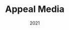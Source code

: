 ---
#preview
title: Appeal Media
image: /img/works/apeal/apeal2.jpg
category: Web Developmment
date: 2021
website: https://appealmedia.prophecius.com

#params
layout: "one"

#full details
introTitle: "Appeal Media Website <span class=\"mil-thin\">A Blitz of Brilliance in 20 Days </span>"
fullImage: /img/works/apeal/apeal1.jpg
details:
    - label: "Client:"
      value: "Apeal Client"

    - label: "Year:"
      value: "2021"

      

    - label: "Duration"
      value: "20 Days"
    - label: "Website"
      value: ""

description:
    enabled: 1
    title: "About"
    content: "
      <p>Masternme is a platform that's revolutionizing the world of online education, and we're proud to have played a key role in bringing their vision to life. At Prophecius Technologies, we were tasked with building a state-of-the-art learning management system that would enable students to access free and paid courses, book consultations with mentors and teachers, and much more.

Our team utilized cutting-edge technologies like Laravel, React, and Node.js to create a platform that's packed with features and functionality. From a robust wallet system to coupon support to mentor and coach consultations, Masternme's platform offers everything that students and educators need to excel in the world of online learning.</p>
    "
description2:
    enabled: 1
    title: "Prophecius & MasternMe"
    content: "
      <p>We're proud to have partnered with Masternme to create a platform that's intuitive, easy to use, and packed with innovative features. Whether you're a student looking to expand your knowledge or an educator seeking to connect with learners around the world, Masternme's platform is the perfect place to achieve your goals. And at Prophecius Technologies, we're committed to continuing to push the boundaries of what's possible in the world of web development, app development, and digital marketing.</p>
    "

gallery: 
    enabled: 1
    items:
        - image: /img/works/apeal/apeal2.jpg
          alt: "image"

        - image: /img/works/apeal/apeal3.jpg
          alt: "image"

        - image: /img/works/apeal/apeal4.jpg
          alt: "image"

        - image: /img/works/apeal/apeal5.jpg
          alt: "image"


gallery2: 
    enabled: 1
    items:
        - image: /img/works/com/8.jpeg
          alt: "image"

        - image: /img/works/apeal/apeal3.jpg
          alt: "image"
---